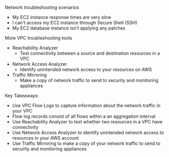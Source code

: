 Network troubleshooting scenarios 
- My EC2 instance response times are very slow 
- I can't access my EC2 instance through Secure Shell (SSH)
- My EC2 database instance isn't applying any patches 

More VPC troubleshooting tools 
- Reachability Analyzer 
	- Test connectivity between a source and destination resources in a VPC 
- Network Access Analyzer 
	- Identify unintended network access to your resources on AWS 
- Traffic Mirroring 
	- Make a copy of network traffic to send to security and monitoring appliances 

Key Takeaways:
- Use VPC Flow Logs to capture information about the network traffic in your VPC 
- Flow log records consist of all flows within a an aggregation interval 
- Use Reachability Analyzer to test whether two resources in a VPC have connectivity 
- Use Network Access Analyzer to identify unintended network access to resources in your AWS account 
- Use Traffic Mirroring to make a copy of your network traffic to send to secuirty and monitoring appliances 

